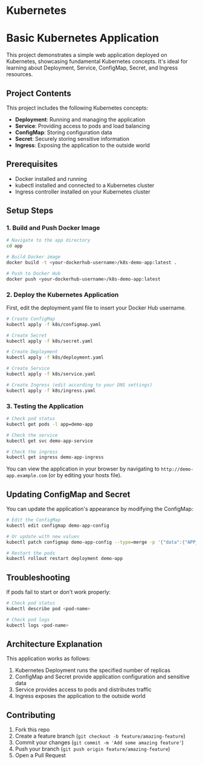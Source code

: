 # Kubernetes

# Basic Kubernetes Application

This project demonstrates a simple web application deployed on Kubernetes, showcasing fundamental Kubernetes concepts. It's ideal for learning about Deployment, Service, ConfigMap, Secret, and Ingress resources.


## Project Contents

This project includes the following Kubernetes concepts:

- **Deployment**: Running and managing the application
- **Service**: Providing access to pods and load balancing
- **ConfigMap**: Storing configuration data
- **Secret**: Securely storing sensitive information
- **Ingress**: Exposing the application to the outside world

## Prerequisites

- Docker installed and running
- kubectl installed and connected to a Kubernetes cluster
- Ingress controller installed on your Kubernetes cluster

## Setup Steps

### 1. Build and Push Docker Image

```bash
# Navigate to the app directory
cd app

# Build Docker image
docker build -t <your-dockerhub-username>/k8s-demo-app:latest .

# Push to Docker Hub
docker push <your-dockerhub-username>/k8s-demo-app:latest
```

### 2. Deploy the Kubernetes Application

First, edit the deployment.yaml file to insert your Docker Hub username.

```bash
# Create ConfigMap
kubectl apply -f k8s/configmap.yaml

# Create Secret
kubectl apply -f k8s/secret.yaml

# Create Deployment
kubectl apply -f k8s/deployment.yaml

# Create Service
kubectl apply -f k8s/service.yaml

# Create Ingress (edit according to your DNS settings)
kubectl apply -f k8s/ingress.yaml
```

### 3. Testing the Application

```bash
# Check pod status
kubectl get pods -l app=demo-app

# Check the service
kubectl get svc demo-app-service

# Check the ingress
kubectl get ingress demo-app-ingress
```

You can view the application in your browser by navigating to `http://demo-app.example.com` (or by editing your hosts file).

## Updating ConfigMap and Secret

You can update the application's appearance by modifying the ConfigMap:

```bash
# Edit the ConfigMap
kubectl edit configmap demo-app-config

# Or update with new values
kubectl patch configmap demo-app-config --type=merge -p '{"data":{"APP_COLOR":"#ffe6e6"}}'

# Restart the pods
kubectl rollout restart deployment demo-app
```

## Troubleshooting

If pods fail to start or don't work properly:

```bash
# Check pod status
kubectl describe pod <pod-name>

# Check pod logs
kubectl logs <pod-name>
```

## Architecture Explanation

This application works as follows:

1. Kubernetes Deployment runs the specified number of replicas
2. ConfigMap and Secret provide application configuration and sensitive data
3. Service provides access to pods and distributes traffic
4. Ingress exposes the application to the outside world

## Contributing

1. Fork this repo
2. Create a feature branch (`git checkout -b feature/amazing-feature`)
3. Commit your changes (`git commit -m 'Add some amazing feature'`)
4. Push your branch (`git push origin feature/amazing-feature`)
5. Open a Pull Request
